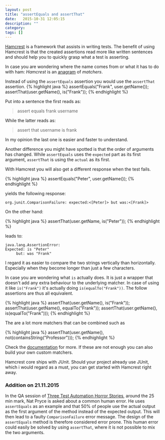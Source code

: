 ```yaml
---
layout: post
title: "assertEquals and assertThat"
date:   2015-10-31 12:05:15
description: ""
category:
tags: []
---
```


[Hamcrest](http://hamcrest.org/JavaHamcrest/) is a framework that assists in writing tests. The benefit of using Hamcrest is that the created assertions read more like written sentences and should help you to quickly grasp what a test is asserting.

In case you are wondering where the name comes from or what it has to do with ham: _Hamcrest_ is an [anagram](https://en.wikipedia.org/wiki/Anagram) of _matchers_.

Instead of using the `assertEquals` assertion you would use the `assertThat` assertion.
{% highlight java %}
assertEquals("Frank", user.getName());
assertThat(user.getName(), is("Frank"));
{% endhighlight %}

Put into a sentence the first reads as:

> assert equals frank username

While the latter reads as:

> assert that username is frank

In my opinion the last one is easier and faster to understand.

Another difference you might have spotted is that the order of arguments has changed. While `assertEquals` uses the `expected` part as its first argument, `assertThat` is using the `actual` as its first.

With Hamcrest you will also get a different response when the test fails.

{% highlight java %}
assertEquals("Peter", user.getName());
{% endhighlight %}

yields the following response:

```
org.junit.ComparisonFailure: expected:<[Peter]> but was:<[Frank]>
```

On the other hand:

{% highlight java %}
assertThat(user.getName, is("Peter"));
{% endhighlight %}

leads to:

```
java.lang.AssertionError:
Expected: is "Peter"
     but: was "Frank"
```

I regard it as easier to compare the two strings vertically than horizontally. Especially when they become longer than just a few characters.

In case you are wondering what `is` actually does. It is just a wrapper that doesn't add any extra behaviour to the underlying matcher. In case of using it like `is("Frank")` it's actually doing `is(equalTo("Frank"))`. The follow assertions are thus all equivalent.

{% highlight java %}
assertThat(user.getName(), is("Frank"));
assertThat(user.getName(), equalTo("Frank"));
assertThat(user.getName(), is(equalTo("Frank")));
{% endhighlight %}

The are a lot more matchers that can be combined such as

{% highlight java %}
assertThat(user.getName(), not(containsString("Professor")));
{% endhighlight %}

Check the [documentation](http://hamcrest.org/JavaHamcrest/javadoc/1.3/org/hamcrest/Matchers.html) for more. If these are not enough you can also build your own custom matchers.

Hamcrest core ships with JUnit. Should your project already use JUnit, which i would regard as a must, you can get started with Hamcrest right away.

### Addition on 21.11.2015
In the QA session of [Three Test Automation Horror Stories](https://skillsmatter.com/skillscasts/6947-three-test-automation-horror-stories-and-what-you-can-learn-from-them), around the 25 min mark, Nat Pryce is asked about a common human error. He uses `assertEquals` as an example and that 50% of people use the actual output as the first argument of the method instead of the expected output. This will then lead to a faulty `ComparisonFailure` error message. The design of the `assertEquals` method is therefore considered error prone. This human error could easily be solved by using `assertThat`, where it is not possible to mix the two arguments.
